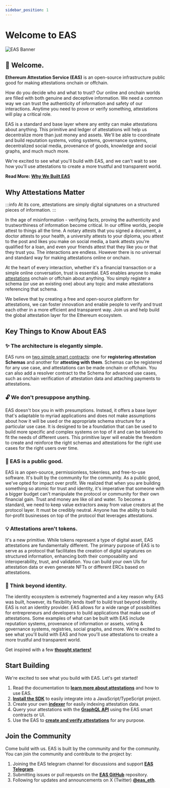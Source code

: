 ```yaml
---
sidebar_position: 1
---
```

# Welcome to EAS 
![EAS Banner](/img/eas-twitter-banner-v2.png)

## 👋 Welcome.
**Ethereum Attestation Service (EAS)** is an open-source infrastructure public good for making attestations onchain or offchain. 

How do you decide who and what to trust? Our online and onchain worlds are filled with both genuine and deceptive information. We need a common way we can trust the authenticity of information and safety of our interactions. Anytime you need to prove or verify something, attestations will play a critical role. 

EAS is a standard and base layer where any entity can make attestations about anything. This primitive and ledger of attestations will help us decentralize more than just money and assets. We'll be able to coordinate and build reputation systems, voting systems, governance systems, decentralized social media, provenance of goods, knowledge and social graphs, and much much more. 

We're excited to see what you'll build with EAS, and we can't wait to see how you'll use attestations to create a more trustful and transparent world. 

**Read More:** [**Why We Built EAS**](/docs/purpose/eas-purpose.md)

## Why Attestations Matter
:::info
At its core, attestations are simply digital signatures on a structured pieces of information.
:::

In the age of misinformation - verifying facts, proving the authenticity and trustworthiness of information become critical. In our offline worlds, people attest to things all the time. A notary attests that you signed a document, a doctor attests to your health, a university attests to your diploma, you attest to the post and likes you make on social media, a bank attests you're qualified for a loan, and even your friends attest that they like you or that they trust you. The interactions are endless. However there is no universal and standard way for making attestations online or onchain.

At the heart of every interaction, whether it's a financial transaction or a simple online conversation, trust is essential. EAS enables anyone to make [attestations](/docs/core--concepts/attestations) onchain or offchain about anything. You simply register a schema (or use an existing one) about any topic and make attestations referencing that schema. 

We believe that by creating a free and open-source platform for attestations, we can foster innovation and enable people to verify and trust each other in a more efficient and transparent way. Join us and help build the global attestation layer for the Ethereum ecosystem.

## Key Things to Know About EAS
### ✨ The architecture is elegantly simple.
EAS runs on [two simple smart contracts](/docs/core--concepts/how-eas-works): one for **registering attestation Schemas** and another for **attesting with them**. Schemas can be registered for any use case, and attestations can be made onchain or offchain. You can also add a resolver contract to the Schema for advanced use cases, such as onchain verification of attestation data and attaching payments to attestations.

### 🔓 We don't presuppose anything.
EAS doesn't box you in with presumptions. Instead, it offers a base layer that's adaptable to myriad applications and does not make assumptions about how it will be used or the appropriate schema structure for a particular use case. It is designed to be a foundation that can be used to build more specific and complex systems on top of it and can be tailored to fit the needs of different users. This primitive layer will enable the freedom to create and reinforce the right schemas and attestations for the right use cases for the right users over time.

### 🙌  EAS is a public good.
EAS is an open-source, permissionless, tokenless, and free-to-use software. It's built by the community for the community. As a public good, we've opted for impact over profit. We realized that when you are building something so atomic for trust and identity, it's imperative that someone with a bigger budget can't manipulate the protocol or community for their own financial gain. Trust and money are like oil and water. To become a standard, we need to keep value extractors away from value creators at the protocol layer. It must be credibly neutral. Anyone has the ability to build for-profit businesses on top of the protocol that leverages attestations.

### 💡 Attestations aren't tokens.
It's a new primitive. While tokens represent a type of digital asset, EAS attestations are fundamentally different. The primary purpose of EAS is to serve as a protocol that facilitates the creation of digital signatures on structured information, enhancing both their composability and interoperability, trust, and validation. You can build your own UIs for attestation data or even generate NFTs or different ERCs based on attestations.

### 🧠 Think beyond identity.
The identity ecosystem is extremely fragmented and a key reason why EAS was built, however, its flexibility lends itself to build trust beyond identity. EAS is not an identity provider. EAS allows for a wide range of possibilities for entrepreneurs and developers to build applications that make use of attestations. Some examples of what can be built with EAS include reputation systems, provenance of information or assets, voting & governance systems, registries, social graphs, and more. We're excited to see what you'll build with EAS and how you'll use attestations to create a more trustful and transparent world.

Get inspired with a few [**thought starters!**](/docs/idea--zone/thought-starters.md) 

## Start Building
We're excited to see what you build with EAS. Let's get started!

1. Read the documentation to [**learn more about attestations**](https://docs.attest.sh/docs/category/core-concepts) and how to use EAS.
2. [**Install the SDK**](https://docs.attest.sh/docs/developer-tools/eas-sdk) to easily integrate into a JavaScript/TypeScript project.
3. Create your own [**indexer**](https://github.com/ethereum-attestation-service/eas-indexing-service) for easily indexing attestation data.
4. Query your attestations with the [**GraphQL API**](/docs/developer-tools/api) using the EAS smart contracts or UI.
5. Use the EAS to [**create and verify attestations**](https://easscan.com/attestations) for any purpose.

## Join the Community
Come build with us. EAS is built by the community and for the community. You can join the community and contribute to the project by:

1. Joining the EAS telegram channel for discussions and support [**EAS Telegram**](https://t.me/+EcynOr0iFu03MTYx).
2. Submitting issues or pull requests on the [**EAS GitHub**](https://github.com/ethereum-attestation-service) repository.
3. Following for updates and announcements on X (Twitter) [**@eas_eth**](https://twitter.com/eas_eth).



